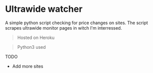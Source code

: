 # Ultrawide watcher

A simple python script checking for price changes on sites.
The script scrapes ultrawide monitor pages in witch I'm interressed.

> Hosted on Heroku

> Python3 used

TODO
- Add more sites